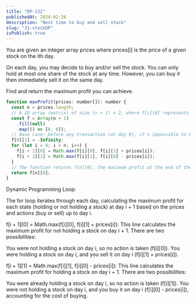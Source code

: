 ```yaml
---
title: "DP-122"
publishedAt: 2024-02-26
description: "Best time to buy and sell stock"
slug: "31-stockDP"
isPublish: true
---
```


You are given an integer array prices where prices[i] is the price of a given stock on the ith day.

On each day, you may decide to buy and/or sell the stock. You can only hold at most one share of the stock at any time. However, you can buy it then immediately sell it on the same day.

Find and return the maximum profit you can achieve.

```js
function maxProfit(prices: number[]): number {
  const n = prices.length;
  // A 2D array (matrix) of size (n + 1) x 2, where f[i][0] represents the maximum profit up to day i when not holding a stock, and f[i][1] represents the maximum profit up to day i when holding a stock.
  const f = Array(n + 1)
    .fill(null)
    .map(() => [0, 0]);
  // Base case: before any transaction (at day 0), it's impossible to be holding a stock, ensuring that the first buy action is properly accounted for.
  f[0][1] = -Infinity;
  for (let i = 0; i < n; i++) {
    f[i + 1][0] = Math.max(f[i][0], f[i][1] + prices[i]);
    f[i + 1][1] = Math.max(f[i][1], f[i][0] - prices[i]);
  }
  // The function returns f[n][0], the maximum profit at the end of the last day when not holding a stock, as this represents the completion of all transactions.
  return f[n][0];
}
```

Dynamic Programming Loop:

The for loop iterates through each day, calculating the maximum profit for each state (holding or not holding a stock) at day i + 1 based on the prices and actions (buy or sell) up to day i.

f[i + 1][0] = Math.max(f[i][0], f[i][1] + prices[i]): This line calculates the maximum profit for not holding a stock on day i + 1. There are two possibilities:

You were not holding a stock on day i, so no action is taken (f[i][0]).
You were holding a stock on day i, and you sell it on day i (f[i][1] + prices[i]).

f[i + 1][1] = Math.max(f[i][1], f[i][0] - prices[i]): This line calculates the maximum profit for holding a stock on day i + 1. There are two possibilities:

You were already holding a stock on day i, so no action is taken (f[i][1]).
You were not holding a stock on day i, and you buy it on day i (f[i][0] - prices[i]), accounting for the cost of buying.
